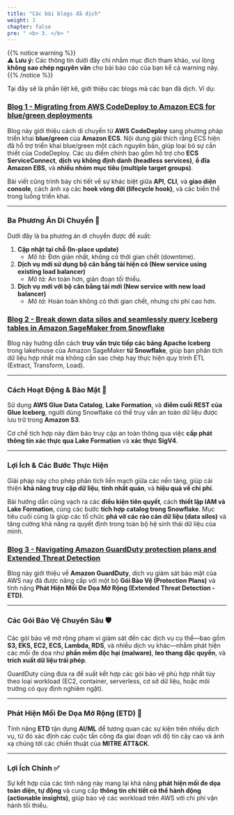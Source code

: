 ```yaml
---
title: "Các bài blogs đã dịch"
weight: 3
chapter: false
pre: " <b> 3. </b> "
---
```


{{% notice warning %}}  
⚠️ **Lưu ý:** Các thông tin dưới đây chỉ nhằm mục đích tham khảo, vui lòng **không sao chép nguyên văn** cho bài báo cáo của bạn kể cả warning này.
{{% /notice %}}

Tại đây sẽ là phần liệt kê, giới thiệu các blogs mà các bạn đã dịch. Ví dụ:

###  [Blog 1 - Migrating from AWS CodeDeploy to Amazon ECS for blue/green deployments](3.1-Blog1/)
Blog này giới thiệu cách di chuyển từ **AWS CodeDeploy** sang phương pháp triển khai **blue/green** của **Amazon ECS**. Nội dung giải thích rằng ECS hiện đã hỗ trợ triển khai blue/green một cách nguyên bản, giúp loại bỏ sự cần thiết của CodeDeploy. Các ưu điểm chính bao gồm hỗ trợ cho **ECS ServiceConnect**, **dịch vụ không định danh (headless services)**, **ổ đĩa Amazon EBS**, và **nhiều nhóm mục tiêu (multiple target groups)**.

Bài viết cũng trình bày chi tiết về sự khác biệt giữa **API**, **CLI**, và **giao diện console**, cách ánh xạ các **hook vòng đời (lifecycle hook)**, và các biến thể trong luồng triển khai.

---

### Ba Phương Án Di Chuyển 📝

Dưới đây là ba phương án di chuyển được đề xuất:

1.  **Cập nhật tại chỗ (In-place update)**
    * *Mô tả:* Đơn giản nhất, không có thời gian chết (downtime).
2.  **Dịch vụ mới sử dụng bộ cân bằng tải hiện có (New service using existing load balancer)**
    * *Mô tả:* An toàn hơn, gián đoạn tối thiểu.
3.  **Dịch vụ mới với bộ cân bằng tải mới (New service with new load balancer)**
    * *Mô tả:* Hoàn toàn không có thời gian chết, nhưng chi phí cao hơn.
###  [Blog 2 - Break down data silos and seamlessly query Iceberg tables in Amazon SageMaker from Snowflake](3.2-Blog2/)
Blog này hướng dẫn cách **truy vấn trực tiếp các bảng Apache Iceberg** trong lakehouse của Amazon SageMaker **từ Snowflake**, giúp bạn phân tích dữ liệu hợp nhất mà không cần sao chép hay thực hiện quy trình ETL (Extract, Transform, Load).

---

### Cách Hoạt Động & Bảo Mật 🔐

Sử dụng **AWS Glue Data Catalog**, **Lake Formation**, và **điểm cuối REST của Glue Iceberg**, người dùng Snowflake có thể truy vấn an toàn dữ liệu được lưu trữ trong **Amazon S3**.



Cơ chế tích hợp này đảm bảo truy cập an toàn thông qua việc **cấp phát thông tin xác thực qua Lake Formation** và **xác thực SigV4**.

---

### Lợi Ích & Các Bước Thực Hiện 

Giải pháp này cho phép phân tích liền mạch giữa các nền tảng, giúp cải thiện **khả năng truy cập dữ liệu**, **tính nhất quán**, và **hiệu quả về chi phí**.

Bài hướng dẫn cũng vạch ra các **điều kiện tiên quyết**, cách **thiết lập IAM và Lake Formation**, cùng các bước **tích hợp catalog trong Snowflake**. Mục tiêu cuối cùng là giúp các tổ chức **phá vỡ các rào cản dữ liệu (data silos)** và tăng cường khả năng ra quyết định trong toàn bộ hệ sinh thái dữ liệu của mình.
###  [Blog 3 - Navigating Amazon GuardDuty protection plans and Extended Threat Detection](3.3-Blog3/)
Blog này giới thiệu về **Amazon GuardDuty**, dịch vụ giám sát bảo mật của AWS nay đã được nâng cấp với một bộ **Gói Bảo Vệ (Protection Plans)** và tính năng **Phát Hiện Mối Đe Dọa Mở Rộng (Extended Threat Detection - ETD)**.

---

### Các Gói Bảo Vệ Chuyên Sâu 🛡️

Các gói bảo vệ mở rộng phạm vi giám sát đến các dịch vụ cụ thể—bao gồm **S3, EKS, EC2, ECS, Lambda, RDS**, và nhiều dịch vụ khác—nhằm phát hiện các mối đe dọa như **phần mềm độc hại (malware)**, **leo thang đặc quyền**, và **trích xuất dữ liệu trái phép**.



GuardDuty cũng đưa ra đề xuất kết hợp các gói bảo vệ phù hợp nhất tùy theo loại workload (EC2, container, serverless, cơ sở dữ liệu, hoặc môi trường có quy định nghiêm ngặt).

---

### Phát Hiện Mối Đe Dọa Mở Rộng (ETD) 🧠

Tính năng **ETD** tận dụng **AI/ML** để tương quan các sự kiện trên nhiều dịch vụ, từ đó xác định các cuộc tấn công đa giai đoạn với độ tin cậy cao và ánh xạ chúng tới các chiến thuật của **MITRE ATT&CK**.

---

### Lợi Ích Chính ✅

Sự kết hợp của các tính năng này mang lại khả năng **phát hiện mối đe dọa toàn diện, tự động** và cung cấp **thông tin chi tiết có thể hành động (actionable insights)**, giúp bảo vệ các workload trên AWS với chi phí vận hành tối thiểu.
<!-- ###  [Blog 4 - ...](3.4-Blog4/)
Blog này giới thiệu cách bắt đầu xây dựng data lake trong lĩnh vực y tế bằng cách áp dụng kiến trúc microservices. Bạn sẽ tìm hiểu vì sao data lake quan trọng trong việc lưu trữ và phân tích dữ liệu y tế đa dạng (hồ sơ bệnh án điện tử, dữ liệu xét nghiệm, thiết bị IoT y tế…), cách microservices giúp hệ thống linh hoạt, dễ mở rộng và dễ bảo trì hơn. Bài viết cũng hướng dẫn các bước khởi tạo môi trường, tổ chức pipeline xử lý dữ liệu, và đảm bảo tuân thủ các tiêu chuẩn bảo mật & quyền riêng tư như HIPAA.
###  [Blog 5 - ...](3.5-Blog5/)
Blog này giới thiệu cách bắt đầu xây dựng data lake trong lĩnh vực y tế bằng cách áp dụng kiến trúc microservices. Bạn sẽ tìm hiểu vì sao data lake quan trọng trong việc lưu trữ và phân tích dữ liệu y tế đa dạng (hồ sơ bệnh án điện tử, dữ liệu xét nghiệm, thiết bị IoT y tế…), cách microservices giúp hệ thống linh hoạt, dễ mở rộng và dễ bảo trì hơn. Bài viết cũng hướng dẫn các bước khởi tạo môi trường, tổ chức pipeline xử lý dữ liệu, và đảm bảo tuân thủ các tiêu chuẩn bảo mật & quyền riêng tư như HIPAA.
###  [Blog 6 - ...](3.6-Blog6/)
Blog này giới thiệu cách bắt đầu xây dựng data lake trong lĩnh vực y tế bằng cách áp dụng kiến trúc microservices. Bạn sẽ tìm hiểu vì sao data lake quan trọng trong việc lưu trữ và phân tích dữ liệu y tế đa dạng (hồ sơ bệnh án điện tử, dữ liệu xét nghiệm, thiết bị IoT y tế…), cách microservices giúp hệ thống linh hoạt, dễ mở rộng và dễ bảo trì hơn. Bài viết cũng hướng dẫn các bước khởi tạo môi trường, tổ chức pipeline xử lý dữ liệu, và đảm bảo tuân thủ các tiêu chuẩn bảo mật & quyền riêng tư như HIPAA. -->
